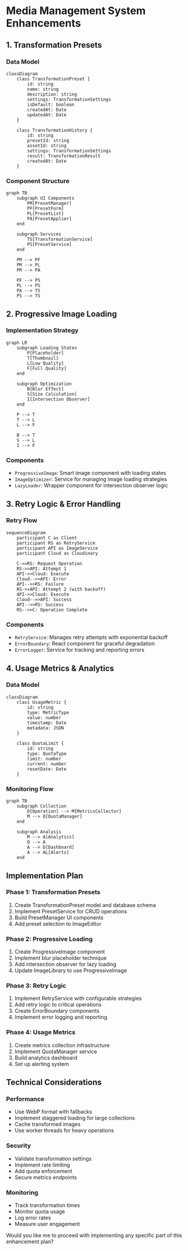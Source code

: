 # Media Management System Enhancements

## 1. Transformation Presets

### Data Model
```mermaid
classDiagram
    class TransformationPreset {
        id: string
        name: string
        description: string
        settings: TransformationSettings
        isDefault: boolean
        createdAt: Date
        updatedAt: Date
    }

    class TransformationHistory {
        id: string
        presetId: string
        assetId: string
        settings: TransformationSettings
        result: TransformationResult
        createdAt: Date
    }
```

### Component Structure
```mermaid
graph TB
    subgraph UI Components
        PM[PresetManager]
        PF[PresetForm]
        PL[PresetList]
        PA[PresetApplier]
    end

    subgraph Services
        TS[TransformationService]
        PS[PresetService]
    end

    PM --> PF
    PM --> PL
    PM --> PA
    
    PF --> PS
    PL --> PS
    PA --> TS
    PS --> TS
```

## 2. Progressive Image Loading

### Implementation Strategy
```mermaid
graph LR
    subgraph Loading States
        P[Placeholder]
        T[Thumbnail]
        L[Low Quality]
        F[Full Quality]
    end

    subgraph Optimization
        B[Blur Effect]
        S[Size Calculation]
        I[Intersection Observer]
    end

    P --> T
    T --> L
    L --> F
    
    B --> T
    S --> L
    I --> F
```

### Components
- `ProgressiveImage`: Smart image component with loading states
- `ImageOptimizer`: Service for managing image loading strategies
- `LazyLoader`: Wrapper component for intersection observer logic

## 3. Retry Logic & Error Handling

### Retry Flow
```mermaid
sequenceDiagram
    participant C as Client
    participant RS as RetryService
    participant API as ImageService
    participant Cloud as Cloudinary

    C->>RS: Request Operation
    RS->>API: Attempt 1
    API->>Cloud: Execute
    Cloud-->>API: Error
    API-->>RS: Failure
    RS->>API: Attempt 2 (with backoff)
    API->>Cloud: Execute
    Cloud-->>API: Success
    API-->>RS: Success
    RS-->>C: Operation Complete
```

### Components
- `RetryService`: Manages retry attempts with exponential backoff
- `ErrorBoundary`: React component for graceful degradation
- `ErrorLogger`: Service for tracking and reporting errors

## 4. Usage Metrics & Analytics

### Data Model
```mermaid
classDiagram
    class UsageMetric {
        id: string
        type: MetricType
        value: number
        timestamp: Date
        metadata: JSON
    }

    class QuotaLimit {
        id: string
        type: QuotaType
        limit: number
        current: number
        resetDate: Date
    }
```

### Monitoring Flow
```mermaid
graph TB
    subgraph Collection
        O[Operation] --> M[MetricsCollector]
        M --> Q[QuotaManager]
    end

    subgraph Analysis
        M --> A[Analytics]
        Q --> A
        A --> D[Dashboard]
        A --> AL[Alerts]
    end
```

## Implementation Plan

### Phase 1: Transformation Presets
1. Create TransformationPreset model and database schema
2. Implement PresetService for CRUD operations
3. Build PresetManager UI components
4. Add preset selection to ImageEditor

### Phase 2: Progressive Loading
1. Create ProgressiveImage component
2. Implement blur placeholder technique
3. Add intersection observer for lazy loading
4. Update ImageLibrary to use ProgressiveImage

### Phase 3: Retry Logic
1. Implement RetryService with configurable strategies
2. Add retry logic to critical operations
3. Create ErrorBoundary components
4. Implement error logging and reporting

### Phase 4: Usage Metrics
1. Create metrics collection infrastructure
2. Implement QuotaManager service
3. Build analytics dashboard
4. Set up alerting system

## Technical Considerations

### Performance
- Use WebP format with fallbacks
- Implement staggered loading for large collections
- Cache transformed images
- Use worker threads for heavy operations

### Security
- Validate transformation settings
- Implement rate limiting
- Add quota enforcement
- Secure metrics endpoints

### Monitoring
- Track transformation times
- Monitor quota usage
- Log error rates
- Measure user engagement

Would you like me to proceed with implementing any specific part of this enhancement plan?